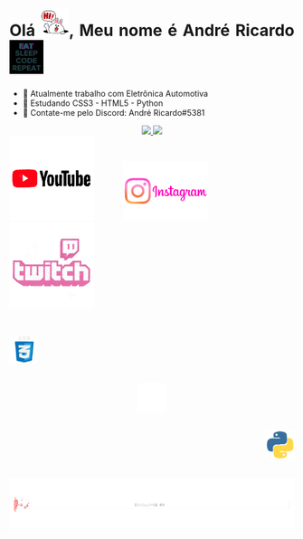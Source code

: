 <h1 align = "justify"> Olá <img src="Coelho giphy.gif" width="50px">, Meu nome é André Ricardo <img src="vida giphy.gif" width="60px"> </h1>

- 🔭 Atualmente trabalho com Eletrônica Automotiva
- 🌱 Estudando CSS3 - HTML5 - Python
- 💬 Contate-me pelo Discord: André Ricardo#5381

<div align="center">
  <a href="https://github.com/andrericardo465">
  <img height="150em" src="https://github-readme-stats.vercel.app/api?username=andrericardo465&theme=codeSTACKr&include_all_commits=true&count_private=true"/>
  <img height="150em" src="https://github-readme-stats.vercel.app/api/top-langs/?username=andrericardo465&layout=compact&langs_count=7&theme=codeSTACKr"/>
</div>
  
  <div> 
  <a href="https://www.youtube.com/channel/UCI8h10T22jZn3Yhlcc7XLDQ/videos" target="_blank"><img src="youtube giphy.gif" width="150px" target="_blank"></a>         &nbsp &nbsp &nbsp &nbsp &nbsp &nbsp
  <a href="https://www.instagram.com/andre_ricardo465/" target="_blank"><img src="instagram giphy.gif" width="150px" target="_blank"></a>
    &nbsp &nbsp &nbsp &nbsp &nbsp &nbsp
 	<a href="https://www.twitch.tv/andrericardo465" target="_blank"><img src="twitch giphy.gif" width="150px" target="_blank"></a>
  </div>
  
<div style="display: inline_block"><br>
  <h2 align = "justify"> <img src="CSS3 giphy.gif" width="50px"> </h2>
  <h2 align = "center"> <img src="HTML5 giphy.gif" width="50px"> </h2>
  <h2 align = "right"> <img src="Python giphy.gif" width="50px"> </h2>
  <h2 align = "center"> <img src="loading giphy.gif" width="600px"> </h2>
 
</div>
  
  
